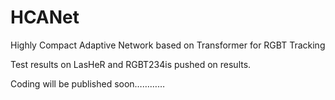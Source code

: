 # HCANet
Highly Compact Adaptive Network based on Transformer for RGBT Tracking

Test results on LasHeR and RGBT234is pushed on results.

Coding will be published soon…………
